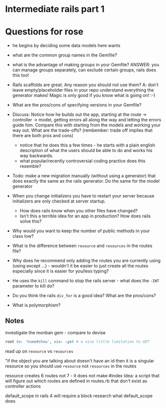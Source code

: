 # Intermediate rails part 1

# Questions for rose

* he begins by deciding some data models here wants
* what are the common group names in the Gemfile?
* what is the advantage of making groups in your Gemfile?
    ANSWER: you can manage groups separately, can exclude certain groups, rails
    does this too!
* Rails scaffolds are great. Any reason you should not use them?
    A: don't leave empty/placeholder files in your repo
        understand everything the generator makes! Magic is only good if you
        know what is going on! :-)
* What are the pros/cons of specifying versions in your Gemfile?

* Discuss: Notice how he builds  out the app, starting at the route -> controller ->
  model, getting errors all along the way and letting the errors guide him.
  Compare this with starting from the models and working your way out. What are
  the trade-offs? (rembember: trade off implies that there are both pros and
  cons)
    * notice that he does this a few times - he starts with a plain english
      description of what the users should be able to do and works his way
      backwards.
    * what popular/recently controversial coding practice does this resemble?
* Todo: make a new migration manually (without using a generator) that does
  exactly the same as the rails generator. Do the same for the model generator
* When you change initializers you have to restart your server because
  initializers are only checked at server startup.
    * How does rails know when you other files have changed?
    * Isn't this a terrible idea for an app in production? How does rails solve
      this?
* Why would you want to keep the number of public methods in your class low?
* What is the difference between `resource` and `resources` in the routes file?
* Why does he recommend only adding the routes you are currently using (using
  except ...) - wouldn't it be easier to just create all the routes especially
  since it is easier for you/less typing?

* He uses the `kill` command to stop the rails server - what does the `-INT`
  parameter to kill do?
* Do you think the rails `div_for` is a good idea? What are the pros/cons?
* What is polymorphism?

## Notes

investigate the monban gem - compare to devise

```ruby
root to: 'home#show', via: :get # a nice little limitation to GET
```

read up on `rexource` vs `resources`

"if the object you are talking about doesn't have an id then it is a singular
resource so you should use `resource` not `resources` in the routes

resource creates 6 routes not 7 - it does not make #index
Idea: a script that will figure out which routes are defined in routes.rb that
don't exist as controller actions

default_scope in rails 4 will require a block
research what default_scope does



